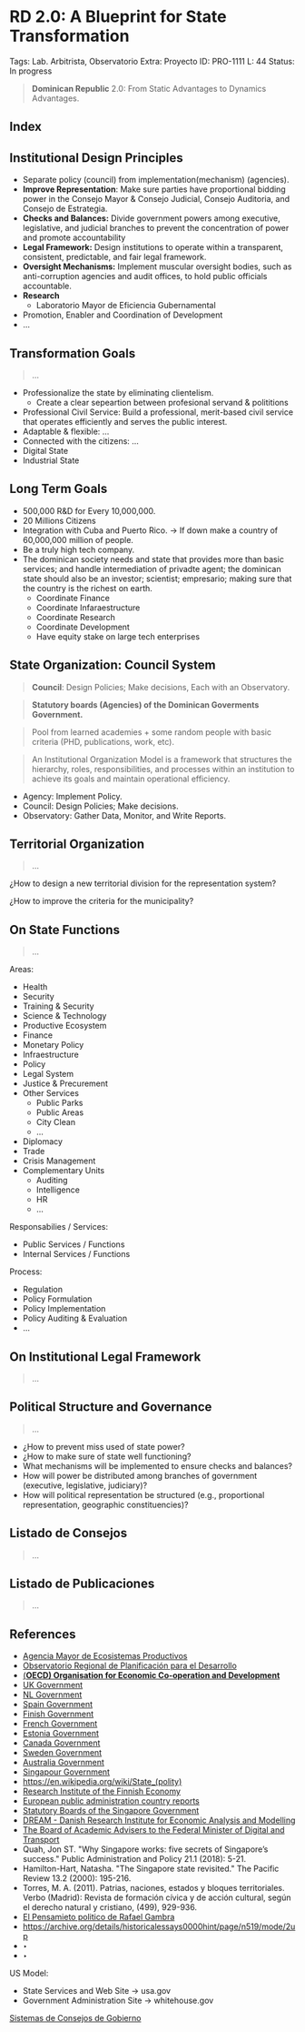 # RD 2.0: A Blueprint for State Transformation

Tags: Lab. Arbitrista, Observatorio
Extra: Proyecto
ID: PRO-1111
L: 44
Status: In progress

> **Dominican Republic** 2.0: From Static Advantages to Dynamics Advantages.
>

## Index

## Institutional Design Principles

- Separate policy (council) from implementation(mechanism) (agencies).
- **Improve Representation**: Make sure parties have proportional bidding power in the Consejo Mayor & Consejo Judicial, Consejo Auditoria, and Consejo de Estrategia.
- **Checks and Balances:** Divide government powers among executive, legislative, and judicial branches to prevent the concentration of power and promote accountability
- **Legal Framework:** Design institutions to operate within a transparent, consistent, predictable, and fair legal framework.
- **Oversight Mechanisms:** Implement muscular oversight bodies, such as anti-corruption agencies and audit offices, to hold public officials accountable.
- **Research**
    - Laboratorio Mayor de Eficiencia Gubernamental
- Promotion, Enabler and  Coordination of Development
- …

## Transformation Goals

> …
>
- Professionalize the state by eliminating clientelism.
    - Create a clear sepeartion between profesional servand & polititions
- Professional Civil Service: Build a professional, merit-based civil service that operates efficiently and serves the public interest.
- Adaptable & flexible: …
- Connected with the citizens: …
- Digital State
- Industrial State

## Long Term Goals

- 500,000 R&D for Every 10,000,000.
- 20 Millions Citizens
- Integration with Cuba and Puerto Rico. → If down make a country of 60,000,000 million of people.
- Be a truly high tech company.
- The dominican society needs and state that provides more than basic services; and handle intermediation of privadte agent; the dominican state should also be an investor; scientist;  empresario; making sure that the country is the richest on earth.
    - Coordinate Finance
    - Coordinate Infaraestructure
    - Coordinate Research
    - Coordinate Development
    - Have equity stake on large tech enterprises

## State Organization: Council System

> **Council**: Design Policies; Make decisions, Each with an Observatory.
> 

> **Statutory boards (Agencies) of the Dominican Goverments Government.**
> 

> Pool from learned academies + some random people with basic criteria (PHD, publications, work, etc).
> 

> An Institutional Organization Model is a framework that structures the hierarchy, roles, responsibilities, and processes within an institution to achieve its goals and maintain operational efficiency.
> 
- Agency: Implement Policy.
- Council: Design Policies; Make decisions.
- Observatory: Gather Data, Monitor, and Write Reports.

## Territorial Organization

> …
> 

¿How to design a new territorial division for the representation system?

¿How to improve the criteria for the municipality?

## On State Functions

> …
> 

Areas:

- Health
- Security
- Training & Security
- Science & Technology
- Productive Ecosystem
- Finance
- Monetary Policy
- Infraestructure
- Policy
- Legal System
- Justice & Precurement
- Other Services
    - Public Parks
    - Public Areas
    - City Clean
    - …
- Diplomacy
- Trade
- Crisis Management
- Complementary Units
    - Auditing
    - Intelligence
    - HR
    - …

Responsabilies / Services:

- Public Services / Functions
- Internal Services / Functions

Process:

- Regulation
- Policy Formulation
- Policy Implementation
- Policy Auditing & Evaluation
- …

## On Institutional Legal Framework

> …
> 

## Political Structure and Governance

> …
> 
- ¿How to prevent miss used of state power?
- ¿How to make sure of state well functioning?
- What mechanisms will be implemented to ensure checks and balances?
- How will power be distributed among branches of government (executive, legislative, judiciary)?
- How will political representation be structured (e.g., proportional representation, geographic constituencies)?

## Listado de Consejos

> …
> 

## Listado de Publicaciones

> …

## References

- [Agencia Mayor de Ecosistemas Productivos](RD%202%200%20A%20Blueprint%20for%20State%20Transformation%20559c9d9bbb49420987e10e212febb61e/Sistemas%20de%20Consejos%20de%20Gobierno%2041bf90a0dd024443ac93beed513932e2/Agencia%20Mayor%20de%20Ecosistemas%20Productivos%20131956e8f40e80d4be4df6dcc55f2762.md)
- [Observatorio Regional de Planificación para el Desarrollo](Observatorio%20Regional%20de%20Planificacio%CC%81n%20para%20el%20De%20146956e8f40e80aabca2cdc4f373c99a.md)
- [(**OECD) Organisation for Economic Co-operation and Development**]((OECD)%20Organisation%20for%20Economic%20Co-operation%20and%20%20133956e8f40e81f69a9ff11133c17db4.md)
- [UK Government](https://www.gov.uk/)
- [NL Government](https://www.government.nl/)
- [Spain Government](https://www.lamoncloa.gob.es/)
- [Finish Government](https://valtioneuvosto.fi/etusivu)
- [French Government](http://gouvernement.fr/)
- [Estonia Government](https://www.valitsus.ee/en)
- [Canada Government](https://www.pm.gc.ca/en)
- [Sweden Government](https://www.government.se/)
- [Australia Government](https://www.pm.gov.au/)
- [Singapour Government](https://www.gov.sg/)
- https://en.wikipedia.org/wiki/State_(polity)
- [Research Institute of the Finnish Economy](https://www.etla.fi/en/)
- [European public administration country reports](https://reform-support.ec.europa.eu/public-administration-and-governance-coordination/european-public-administration-country-reports_en)
- [Statutory Boards of the Singapore Government](https://en.wikipedia.org/wiki/Statutory_boards_of_the_Singapore_Government)
- [DREAM - Danish Research Institute for Economic Analysis and Modelling](https://dreamgroup.dk/)
- [The Board of Academic Advisers to the Federal Minister of Digital and Transport](https://bmdv.bund.de/EN/The-Ministry/Board-Of-Academic-Advisers/board-of-academic-advisers.html)
- Quah, Jon ST. "Why Singapore works: five secrets of Singapore’s success." Public Administration and Policy 21.1 (2018): 5-21.
- Hamilton-Hart, Natasha. "The Singapore state revisited." The Pacific Review 13.2 (2000): 195-216.
- Torres, M. A. (2011). Patrias, naciones, estados y bloques territoriales. Verbo (Madrid): Revista de formación cívica y de acción cultural, según el derecho natural y cristiano, (499), 929-936.
- [El Pensamieto politico de Rafael Gambra](https://www.larramendi.es/es/catalogo_imagenes/grupo.do?path=1027991)
- https://archive.org/details/historicalessays0000hint/page/n519/mode/2up
- ‣
- ‣

US Model:

- State Services and Web Site         → usa.gov
- Government Administration Site    → whitehouse.gov

[Sistemas de Consejos de Gobierno](RD%202%200%20A%20Blueprint%20for%20State%20Transformation%20559c9d9bbb49420987e10e212febb61e/Sistemas%20de%20Consejos%20de%20Gobierno%2041bf90a0dd024443ac93beed513932e2.csv)